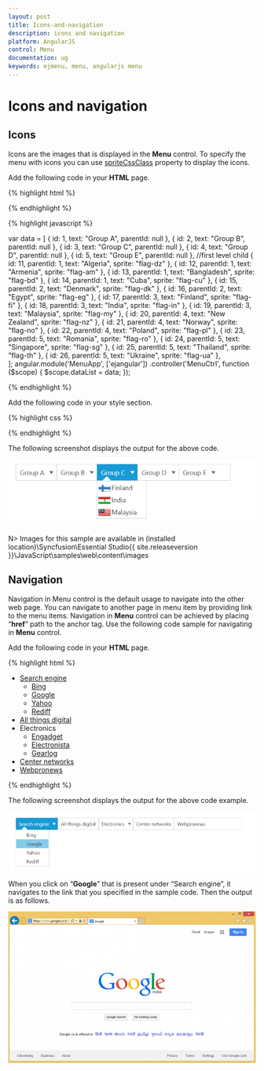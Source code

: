 ```yaml
---
layout: post
title: Icons-and-navigation
description: icons and navigation
platform: AngularJS
control: Menu
documentation: ug
keywords: ejmenu, menu, angularjs menu
---
```


# Icons and navigation

## Icons

Icons are the images that is displayed in the **Menu** control. To specify the menu with icons you can use [spriteCssClass](https://help.syncfusion.com/api/js/ejmenu#members:fields-spritecssclass) property to display the icons. 

Add the following code in your **HTML** page.

{% highlight html %}

        
<div class="content-container-fluid">
    <div class="row">
        <div class="cols-sample-area">
          <ul id="menujson" ej-menu e-width="425" e-fields-datasource="dataList" e-fields-id="id" e-fields-parentid="parentId" e-fields-text="text" e-fields-spritecssclass="sprite"></ul>
        </div>
    </div>
</div>

{% endhighlight %}

{% highlight javascript %}

var data = [
    { id: 1, text: "Group A", parentId: null },
    { id: 2, text: "Group B", parentId: null },
    { id: 3, text: "Group C", parentId: null },
    { id: 4, text: "Group D", parentId: null },
    { id: 5, text: "Group E", parentId: null },
    //first level child
    { id: 11, parentId: 1, text: "Algeria", sprite: "flag-dz" },
    { id: 12, parentId: 1, text: "Armenia", sprite: "flag-am" },
    { id: 13, parentId: 1, text: "Bangladesh", sprite: "flag-bd" },
    { id: 14, parentId: 1, text: "Cuba", sprite: "flag-cu" },
    { id: 15, parentId: 2, text: "Denmark", sprite: "flag-dk" },
    { id: 16, parentId: 2, text: "Egypt", sprite: "flag-eg" },
    { id: 17, parentId: 3, text: "Finland", sprite: "flag-fi" },
    { id: 18, parentId: 3, text: "India", sprite: "flag-in" },
    { id: 19, parentId: 3, text: "Malaysia", sprite: "flag-my" },
    { id: 20, parentId: 4, text: "New Zealand", sprite: "flag-nz" },
    { id: 21, parentId: 4, text: "Norway", sprite: "flag-no" },
    { id: 22, parentId: 4, text: "Poland", sprite: "flag-pl" },
    { id: 23, parentId: 5, text: "Romania", sprite: "flag-ro" },
    { id: 24, parentId: 5, text: "Singapore", sprite: "flag-sg" },
    { id: 25, parentId: 5, text: "Thailand", sprite: "flag-th" },
    { id: 26, parentId: 5, text: "Ukraine", sprite: "flag-ua" },            
];
angular.module('MenuApp', ['ejangular'])
.controller('MenuCtrl', function ($scope) {
    $scope.dataList = data;
});

{% endhighlight %}

Add the following code in your style section.

{% highlight css %}

<style type="text/css">
        #menujson {
            margin-left: 50px;
        }
        .e-menu li > ul > li > a {
            padding: 3px 24px 3px 35px;
        }
        [class^="flag-"],
        [class*="flag-"] {
            background-image: url("../content/images/autocomplete/flags.png");
            height: 14px;
            left: 2px;
            top: 4px;
            width: 24px;
        }
        .flag-am {background-position: -25px 0;}
        .flag-bd {background-position: -75px 0;}
        .flag-cu {background-position: -25px -15px;}
        .flag-dk {background-position: -50px -15px;}
        .flag-dz {background-position: -75px -15px;}
        .flag-eg {background-position: -125px -15px;}
        .flag-fi {background-position: -25px -30px;}
        .flag-id {background-position: -100px -30px;}
        .flag-in {background-position: -125px -30px;}
        .flag-my {background-position: -25px -45px;}
        .flag-no {background-position: -75px -45px;}
        .flag-nz {background-position: -100px -45px;}
        .flag-pl {background-position: -125px -45px;}
        .flag-ro {background-position: -50px -60px;}
</style>

{% endhighlight %}

The following screenshot displays the output for the above code.                                                                                                       

![](Icons-and-navigation_images/Icons-and-navigation_img1.png) 

N> Images for this sample are available in (installed location)\Syncfusion\Essential Studio\{{ site.releaseversion }}\JavaScript\samples\web\content\images<br/>

## Navigation

Navigation in Menu control is the default usage to navigate into the other web page. You can navigate to another page in menu item by providing link to the menu items. Navigation in **Menu** control can be achieved by placing “**href**” path to the anchor tag. Use the following code sample for navigating in **Menu** control.

Add the following code in your **HTML** page.

{% highlight html %}
        
<div>
    <ul id="weblink" ej-menu e-width="612">
        <li id="searchengine">
            <a href="#">Search engine</a>
            <ul>
                <li><a href="http://www.bing.com/">Bing</a></li>
                <li><a href="https://www.google.co.in/">Google</a></li>
                <li><a href="https://in.yahoo.com/">Yahoo</a></li>
                <li><a href="http://www.rediff.com/">Rediff</a></li>
            </ul>
        </li>
        <li id="atd"><a href="http://allthingsd.com/">All things digital</a></li>
        <li id="electronics">
            <a>Electronics</a>
            <ul>
                <li>
                    <a href="http://www.engadget.com/">Engadget</a>
                </li>
                <li><a href="http://www.electronista.com/">Electronista</a></li>
                <li><a href="http://www.gearlog.com/">Gearlog</a></li>
            </ul>
        </li>
        <li id="cnet"><a href="http://www.centernetworks.com/">Center networks</a></li>
        <li id="webpronews">
            <a href="http://www.webpronews.com/">Webpronews</a>
        </li>
    </ul>
</div>

{% endhighlight %}

The following screenshot displays the output for the above code example.            

![](Icons-and-navigation_images/Icons-and-navigation_img2.png) 


When you click on “**Google**” that is present under “Search engine”, it navigates to the link that you specified in the sample code. Then the output is as follows.

![](Icons-and-navigation_images/Icons-and-navigation_img3.png)
